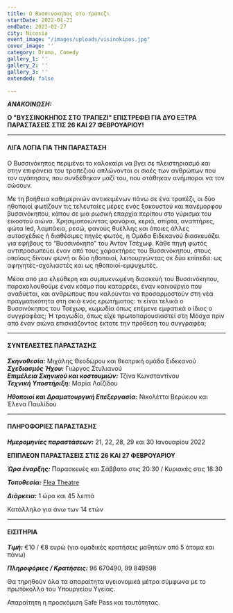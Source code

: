 ```yaml
---
title: Ο Βυσσινοκηπος στο τραπεζι
startDate: 2022-01-21
endDate: 2022-02-27
city: Nicosia
event_image: "/images/uploads/visinokipos.jpg"
cover_image: ''
category: Drama, Comedy
gallery_1: ''
gallery_2: ''
gallery_3: ''
extended: false

---
```

**_ΑΝΑΚΟΙΝΩΣΗ:_**

**Ο "ΒΥΣΣΙΝΟΚΗΠΟΣ ΣΤΟ ΤΡΑΠΕΖΙ" ΕΠΙΣΤΡΕΦΕΙ ΓΙΑ ΔΥΟ ΕΞΤΡΑ ΠΑΡΑΣΤΑΣΕΙΣ ΣΤΙΣ 26 ΚΑΙ 27 ΦΕΒΡΟΥΑΡΙΟΥ!**

***

#### ΛΙΓΑ ΛΟΓΙΑ ΓΙΑ ΤΗΝ ΠΑΡΑΣΤΑΣΗ

Ο Βυσσινόκηπος περιμένει το καλοκαίρι να βγει σε πλειστηριασμό και στην επιφάνεια του τραπεζιού απλώνονται οι σκιές των ανθρώπων που τον αγάπησαν, που συνδέθηκαν μαζί του, που στάθηκαν ανήμποροι να τον σώσουν.

Με τη βοήθεια καθημερινών αντικειμένων πάνω σε ένα τραπέζι, οι δύο ηθοποιοί φωτίζουν τις τελευταίες μέρες ενός ξακουστού και πανέμορφου βυσσινόκηπου, κάπου σε μια ρωσική επαρχία περίπου στο γύρισμα του εικοστού αιώνα. Χρησιμοποιώντας φανάρια, κεριά, σπίρτα, αναπτήρες, φώτα led, λαμπάκια, ρεσώ, φανούς θυέλλης και όποιες άλλες αυτοσχέδιες ή διαθέσιμες πηγές φωτός, η Ομάδα Ειδεκανού διασκευάζει για εφήβους το “Βυσσινόκηπο” του Άντον Τσέχωφ. Κάθε πηγή φωτός αντιπροσωπεύει έναν από τους χαρακτήρες του Βυσσινόκηπου, στους οποίους δίνουν φωνή οι δύο ηθοποιοί, λειτουργώντας σε δύο επίπεδα: ως αφηγητές-σχολιαστές και ως ηθοποιοί-εμψυχωτές.

Μέσα από μια ελεύθερη και συμπυκνωμένη διασκευή του Βυσσινόκηπου, παρακολουθούμε έναν κόσμο που καταρρέει, έναν καινούργιο που αναδύεται, και ανθρώπους που καλούνται να προσαρμοστούν στη νέα πραγματικότητα στη σκιά ενός ερωτήματος: τι είναι τελικά ο Βυσσινόκηπος του Τσέχωφ, κωμωδία όπως επέμενε εμφατικά ο ίδιος ο συγγραφέας; Ή τραγωδία, όπως είχε πρωτοπαρουσιαστεί στη Μόσχα πριν από έναν αιώνα επισκιάζοντας έκτοτε την πρόθεση του συγγραφέα;

***

#### ΣΥΝΤΕΛΕΣΤΕΣ ΠΑΡΑΣΤΑΣΗΣ

**_Σκηνοθεσία:_** Μιχάλης Θεοδώρου και θεατρική ομάδα Ειδεκανού  
**_Σχεδιασμός Ήχου:_** Γιώργος Στυλιανού  
**_Επιμέλεια Σκηνικού και κοστουμιών:_** Τζίνα Κωνσταντίνου  
**_Τεχνική Υποστήριξη:_** Μαρία Λοϊζίδου

**_Ηθοποιοί και Δραματουργική Επεξεργασία:_** Νικολέττα Βερύκιου και Έλενα Παυλίδου

***

#### ΠΛΗΡΟΦΟΡΙΕΣ ΠΑΡΑΣΤΑΣΗΣ

**_Ημερομηνίες παραστάσεων:_** 21, 22, 28, 29 και 30 Ιανουαρίου 2022 

**ΕΠΙΠΛΕΟΝ ΠΑΡΑΣΤΑΣΕΙΣ ΣΤΙΣ 26 ΚΑΙ 27 ΦΕΒΡΟΥΑΡΙΟΥ**

**_Ώρα έναρξης:_** Παρασκευές και Σάββατο στις 20:30 / Κυριακές στις 18:30

**_Τοποθεσία:_** [Flea Theatre](https://www.google.com/maps/place/Flea+Theatre/@35.1839201,33.3946469,17z/data=!3m1!4b1!4m5!3m4!1s0x14de17a904f9aabb:0x1710a1c59c41893f!8m2!3d35.1839201!4d33.3968356 "https://www.google.com/maps/place/Flea+Theatre/@35.1839201,33.3946469,17z/data=!3m1!4b1!4m5!3m4!1s0x14de17a904f9aabb:0x1710a1c59c41893f!8m2!3d35.1839201!4d33.3968356")

**_Διάρκεια:_** 1 ώρα και 45 λεπτά

Κατάλληλο για άνω των 14 ετών

***

#### ΕΙΣΙΤΗΡΙΑ

**_Τιμή:_** €10 /  €8 ευρώ (για ομαδικές κρατήσεις μαθητών από 5 άτομα και πάνω)

**_Πληροφόριες / Κρατήσεις:_** 96 670490, 99 849598

Θα τηρηθούν όλα τα απαραίτητα υγειονομικά μέτρα σύμφωνα με το πρωτόκολλο του Υπουργείου Υγείας.

Απαραίτητη η προσκόμιση Safe Pass και ταυτότητας.